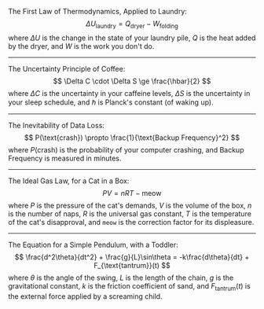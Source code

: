 The First Law of Thermodynamics, Applied to Laundry:
$$ \Delta U_{\text{laundry}} = Q_{\text{dryer}} - W_{\text{folding}} $$
where $\Delta U$ is the change in the state of your laundry pile, $Q$ is the heat added by the dryer, and $W$ is the work you don't do.

---
The Uncertainty Principle of Coffee:
$$ \Delta C \cdot \Delta S \ge \frac{\hbar}{2} $$
where $\Delta C$ is the uncertainty in your caffeine levels, $\Delta S$ is the uncertainty in your sleep schedule, and $\hbar$ is Planck's constant (of waking up).

---
The Inevitability of Data Loss:
$$ P(\text{crash}) \propto \frac{1}{\text{Backup Frequency}^2} $$
where $P(\text{crash})$ is the probability of your computer crashing, and Backup Frequency is measured in minutes.

---
The Ideal Gas Law, for a Cat in a Box:
$$ PV = nRT - \text{meow} $$
where $P$ is the pressure of the cat's demands, $V$ is the volume of the box, $n$ is the number of naps, $R$ is the universal gas constant, $T$ is the temperature of the cat's disapproval, and `meow` is the correction factor for its displeasure.

---
The Equation for a Simple Pendulum, with a Toddler:
$$ \frac{d^2\theta}{dt^2} + \frac{g}{L}\sin\theta = -k\frac{d\theta}{dt} + F_{\text{tantrum}}(t) $$
where $\theta$ is the angle of the swing, $L$ is the length of the chain, $g$ is the gravitational constant, $k$ is the friction coefficient of sand, and $F_{\text{tantrum}}(t)$ is the external force applied by a screaming child.
